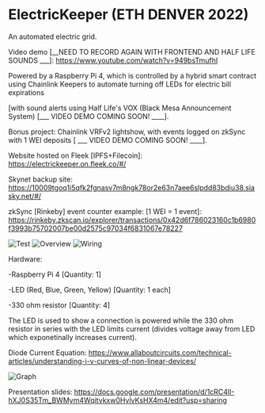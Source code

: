 # ElectricKeeper (ETH DENVER 2022)

An automated electric grid.

Video demo [__NEED TO RECORD AGAIN WITH FRONTEND AND HALF LIFE SOUNDS ___]: https://www.youtube.com/watch?v=949bsTmufhI


Powered by a Raspberry Pi 4, which is controlled by a hybrid smart contract using Chainlink Keepers to automate turning off LEDs for electric bill expirations 

[with sound alerts using Half Life's VOX (Black Mesa Announcement System) [___ VIDEO DEMO COMING SOON! ____].

Bonus project: Chainlink VRFv2 lightshow, with events logged on zkSync with 1 WEI deposits [ ___ VIDEO DEMO COMING SOON! ____].


Website hosted on Fleek [IPFS+Filecoin]: https://electrickeeper.on.fleek.co/#/

Skynet backup site: https://10009tgoq1i5qfk2fgnasv7m8ngk78or2e63n7aee6slpdd83bdiu38.siasky.net/#/

zkSync [Rinkeby] event counter example: [1 WEI = 1 event]:
https://rinkeby.zkscan.io/explorer/transactions/0x42d6f786023160c1b6980f3993b75702007be00d2575c97034f6831067e78227

<img src="https://github.com/MarcusWentz/ElectricKeeper/blob/main/images/animation4.gif" alt="Test"/>
<img src="https://github.com/MarcusWentz/ElectricalEthereum/blob/main/images/overview3.png" alt="Overview"/>
<img src="https://github.com/MarcusWentz/ElectricalEthereum/blob/main/images/wiring2.png" alt="Wiring"/>

Hardware: 

-Raspberry Pi 4 [Quantity: 1]

-LED (Red, Blue, Green, Yellow) [Quantity: 1 each]

-330 ohm resistor [Quantity: 4]

The LED is used to show a connection is powered while the 330 ohm resistor in series with the LED limits current (divides voltage away from LED which exponetinally increases current).

Diode Current Equation: https://www.allaboutcircuits.com/technical-articles/understanding-i-v-curves-of-non-linear-devices/

<img src="https://github.com/MarcusWentz/ElectricalEthereum/blob/main/images/diode_graph.png" alt="Graph"/>

Presentation slides: https://docs.google.com/presentation/d/1cRC4lI-hXJ0S35Tm_BWMym4Wqitvkxw0HylvKsHX4m4/edit?usp=sharing
